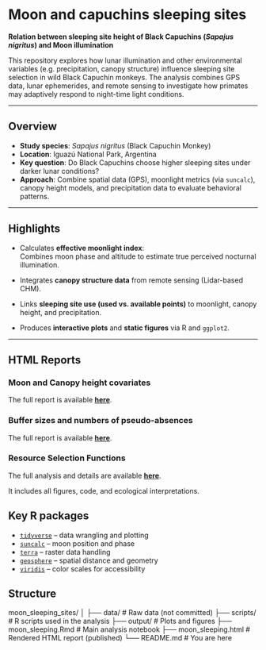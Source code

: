 # Moon and capuchins sleeping sites

**Relation between sleeping site height of Black Capuchins (_Sapajus nigritus_) and Moon illumination**

This repository explores how lunar illumination and other environmental variables (e.g. precipitation, canopy structure) influence sleeping site selection in wild Black Capuchin monkeys. The analysis combines GPS data, lunar ephemerides, and remote sensing to investigate how primates may adaptively respond to night-time light conditions.

---

## Overview

- **Study species**: _Sapajus nigritus_ (Black Capuchin Monkey)
- **Location**: Iguazú National Park, Argentina
- **Key question**: Do Black Capuchins choose higher sleeping sites under darker lunar conditions?
- **Approach**: Combine spatial data (GPS), moonlight metrics (via `suncalc`), canopy height models, and precipitation data to evaluate behavioral patterns.

---

## Highlights

- Calculates **effective moonlight index**:  
  Combines moon phase and altitude to estimate true perceived nocturnal illumination.

- Integrates **canopy structure data** from remote sensing (Lidar-based CHM).

- Links **sleeping site use (used vs. available points)** to moonlight, canopy height, and precipitation.

- Produces **interactive plots** and **static figures** via R and `ggplot2`.

---

## HTML Reports

### Moon and Canopy height covariates
The full report is available **[here](https://valentinzarate.github.io/moon_sleeping_sites/moon_sleeping.html)**.

### Buffer sizes and numbers of pseudo-absences
The full report is available **[here](https://valentinzarate.github.io/moon_sleeping_sites/moon_buffer_alternatives.html)**.

### Resource Selection Functions
The full analysis and details are available **[here](https://valentinzarate.github.io/moon_sleeping_sites/rsf_moon.html)**.

It includes all figures, code, and ecological interpretations.

## Key R packages

- [`tidyverse`](https://www.tidyverse.org/) – data wrangling and plotting  
- [`suncalc`](https://cran.r-project.org/web/packages/suncalc/) – moon position and phase  
- [`terra`](https://rspatial.org/terra/) – raster data handling  
- [`geosphere`](https://cran.r-project.org/web/packages/geosphere/) – spatial distance and geometry  
- [`viridis`](https://cran.r-project.org/web/packages/viridis/) – color scales for accessibility  

## Structure
moon_sleeping_sites/
│
├── data/ # Raw data (not committed)
├── scripts/ # R scripts used in the analysis
├── output/ # Plots and figures
├── moon_sleeping.Rmd # Main analysis notebook
├── moon_sleeping.html # Rendered HTML report (published)
└── README.md # You are here


